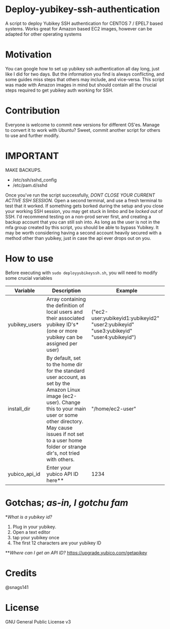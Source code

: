 # Deploy-yubikey-ssh-authentication
A script to deploy Yubikey SSH authentication for CENTOS 7 / EPEL7 based systems. Works great for Amazon based EC2 images, however can be adapted for other operating systems

# Motivation
You can google how to set up yubikey ssh authentication all day long, just like I did for two days. But the information you find is always conflicting, and some guides miss steps that others may include, and vice-versa. This script was made with Amazon images in mind but should contain all the crucial steps required to get yubikey auth working for SSH.

# Contribution
Everyone is welcome to commit new versions for different OS'es. Manage to convert it to work with Ubuntu? Sweet, commit another script for others to use and further modify.

# IMPORTANT
MAKE BACKUPS.
- /etc/ssh/sshd_config
- /etc/pam.d/sshd

Once you've run the script successfully, *DONT CLOSE YOUR CURRENT ACTIVE SSH SESSION.* Open a second terminal, and use a fresh terminal to test that it worked. If something gets borked during the setup and you close your working SSH session, you may get stuck in limbo and be *locked out* of SSH. I'd recommend testing on a non-prod server first, and creating a backup account that you can still ssh into. As long as the user is not in the mfa group created by this script, you should be able to bypass Yubikey.
It may be worth considering having a second account heavily secured with a method other than yubikey, just in case the api ever drops out on you.

# How to use
Before executing with `sudo deployyubikeyssh.sh`, you will need to modify some crucial variables 

| Variable | Description | Example |
| --- | --- | --- |
| yubikey_users | Array containing the definition of local users and their associated yubikey ID's* (one or more yubikey can be assigned per user) | ("ec2-user:yubikeyid1:yubikeyid2" "user2:yubikeyid" "use3:yubikeyid" "user4:yubikeyid") |
| install_dir | By default, set to the home dir for the standard user account, as set by the Amazon Linux image (ec2-user). Change this to your main user or some other directory. May cause issues if not set to a user home folder or strange dir's, not tried with others. | "/home/ec2-user" |
| yubico_api_id | Enter your yubico API ID here** | 1234 |

# Gotchas; *as-in, I gotchu fam*
\**What is a yubikey id?*
1. Plug in your yubikey.
2. Open a text editor
3. tap your yubikey once
4. The first 12 characters are your yubikey ID

\*\**Where can I get an API ID?*
https://upgrade.yubico.com/getapikey

# Credits
@snags141

# License
GNU General Public License v3
